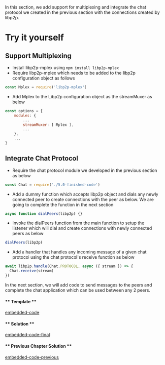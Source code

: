 In this section, we add support for multiplexing and integrate the chat protocol we created in the previous section with the connections created by libp2p.

# Try it yourself

## Support Multiplexing

- Install libp2p-mplex using `npm install libp2p-mplex`
- Require libp2p-mplex which needs to be added to the libp2p configuration object as follows

```js
const Mplex = require('libp2p-mplex')
```

- Add Mplex to the Libp2p configuration object as the streamMuxer as below

```js
const options = {
    modules: {
        ...
        streamMuxer: [ Mplex ],
        ...
    },
    ...
}
```

## Integrate Chat Protocol

- Require the chat protocol module we developed in the previous section as below

```js
const Chat = require('./5.0-finished-code')
```

- Add a dummy function which accepts libp2p object and dials any newly connected peer to create connections with the peer as below. We are going to complete the function in the next section

```js
async function dialPeers(libp2p) {}
```

- Invoke the dialPeers function from the main function to setup the listener which will dial and create connections with newly connected peers as below

```js
dialPeers(libp2p)
```

- Add a handler that handles any incoming message of a given chat protocol using the chat protocol's receive function as below

```js
await libp2p.handle(Chat.PROTOCOL, async ({ stream }) => {
  Chat.receive(stream)
})
```

In the next section, we will add code to send messages to the peers and complete the chat application which can be used between any 2 peers.

<!-- tabs:start -->

#### ** Template **

[embedded-code](../assets/5/5.1-template-code.js ':include :type=code embed-template')

#### ** Solution **

[embedded-code-final](../assets/5/5.1-finished-code.js ':include :type=code embed-final')

#### ** Previous Chapter Solution **

[embedded-code-previous](../assets/4/4.2-finished-code.js ':include :type=code embed-previous')

<!-- tabs:end -->
